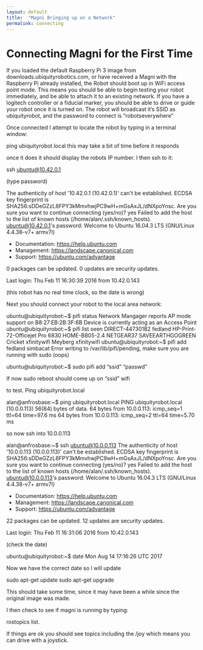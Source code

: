 ```yaml
---
layout: default
title:  "Magni Bringing up on a Network"
permalink: connecting
---
```

# Connecting Magni for the First Time

If you loaded the default Raspberry Pi 3 image from downloads.ubiquityrobotics.com, 
or have received a Magni with the Raspberry Pi already installed, the Robot should boot up in WiFi access point mode. This means you should be able to begin testing your robot immediately, and be able to attach it to an existing network.  If you have a logitech controller or a fiducial marker, you should be able to drive or guide your robot once it is turned on.  The robot will broadcast it’s SSID as ubiquityrobot, and the password to connect is “robotseverywhere”

Once connected I attempt to locate the robot by typing in a terminal window:

ping ubiquityrobot.local   this may take a bit of time before it responds

once it does it should display the robots IP number. I then ssh to it:

ssh ubuntu@10.42.0.1

(type password)

The authenticity of host '10.42.0.1 (10.42.0.1)' can't be established.
ECDSA key fingerprint is SHA256:sDDeGZzL8FPY3kMmvhwjPC9wH+mGsAxJL/dNXpoYnsc.
Are you sure you want to continue connecting (yes/no)? yes 
Failed to add the host to the list of known hosts (/home/alan/.ssh/known_hosts).
ubuntu@10.42.0.1's password: 
Welcome to Ubuntu 16.04.3 LTS (GNU/Linux 4.4.38-v7+ armv7l)

 * Documentation:  https://help.ubuntu.com
 * Management:     https://landscape.canonical.com
 * Support:        https://ubuntu.com/advantage

0 packages can be updated.
0 updates are security updates.

Last login: Thu Feb 11 16:30:39 2016 from 10.42.0.143

(this robot has no real time clock, so the date is wrong)

Next you should connect your robot to the local area network:

ubuntu@ubiquityrobot:~$ pifi status
Network Mangager reports AP mode support on B8:27:EB:2B:3F:6B
Device is currently acting as an Access Point
ubuntu@ubiquityrobot:~$ pifi list seen
DIRECT-447301B2
fedland
HP-Print-72-Officejet Pro 6830
HOME-B805-2.4
NETGEAR37
SAVEEARTHGOGREEN
Cricket
xfinitywifi
Meyberg
xfinitywifi
ubuntu@ubiquityrobot:~$ pifi add fedland simbacat
Error writing to /var/lib/pifi/pending, make sure you are running with sudo
 (oops)

ubuntu@ubiquityrobot:~$ sudo pifi add “ssid”  “passwd”

If now sudo reboot should come up on “ssid” wifi

to test. Ping ubiquityrobot.local

alan@anfrosbase:~$ ping ubiquityrobot.local
PING ubiquityrobot.local (10.0.0.113) 56(84) bytes of data.
64 bytes from 10.0.0.113: icmp_seq=1 ttl=64 time=97.6 ms
64 bytes from 10.0.0.113: icmp_seq=2 ttl=64 time=5.70 ms

so now ssh into 10.0.0.113


alan@anfrosbase:~$ ssh ubuntu@10.0.0.113
The authenticity of host '10.0.0.113 (10.0.0.113)' can't be established.
ECDSA key fingerprint is SHA256:sDDeGZzL8FPY3kMmvhwjPC9wH+mGsAxJL/dNXpoYnsc.
Are you sure you want to continue connecting (yes/no)? yes
Failed to add the host to the list of known hosts (/home/alan/.ssh/known_hosts).
ubuntu@10.0.0.113's password: 
Welcome to Ubuntu 16.04.3 LTS (GNU/Linux 4.4.38-v7+ armv7l)

 * Documentation:  https://help.ubuntu.com
 * Management:     https://landscape.canonical.com
 * Support:        https://ubuntu.com/advantage

22 packages can be updated.
12 updates are security updates.

Last login: Thu Feb 11 16:31:06 2016 from 10.42.0.143

(check the date)

ubuntu@ubiquityrobot:~$ date
Mon Aug 14 17:16:26 UTC 2017


  Now we have the correct date  so I will update

sudo apt-get update
sudo apt-get upgrade


This should take some time, since it may have been a while since the original image was made.


I then check to see if magni is running by typing:

rostopics list.

If things are ok you should see topics including the /joy  which means you can drive with a joystick.


